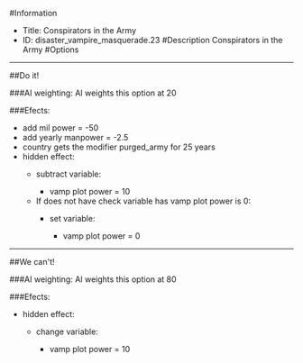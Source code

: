 #Information
 - Title: Conspirators in the Army
 - ID: disaster_vampire_masquerade.23
#Description
Conspirators in the Army
#Options

___
##Do it!

###AI weighting:
AI weights this option at 20


###Efects:<ul><li>add mil power = -50</li><li>add yearly manpower = -2.5</li><li>country gets the modifier purged_army for 25 years</li><li>hidden effect:</li><ul><li>subtract variable:</li><ul><li>vamp plot power = 10</li></ul><li>If does not have check variable has vamp plot power is 0:</li><ul><li>set variable:</li><ul><li>vamp plot power = 0</li></ul></ul></ul></ul>

___
##We can't!

###AI weighting:
AI weights this option at 80


###Efects:<ul><li>hidden effect:</li><ul><li>change variable:</li><ul><li>vamp plot power = 10</li></ul></ul></ul>
